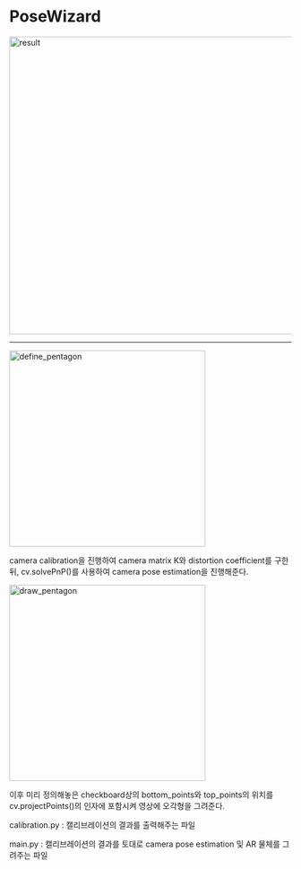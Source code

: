 # PoseWizard
<img width="531" alt="result" src="https://github.com/SoTaeHo/PoseWizard/assets/91146046/04733323-f9e6-491a-896a-e6ecb9da88e2">

----------------------

<img width="350" alt="define_pentagon" src="https://github.com/SoTaeHo/PoseWizard/assets/91146046/3a53419c-a4d1-4e83-b2e0-1ecc4470cac3">

camera calibration을 진행하여 camera matrix K와 distortion coefficient를 구한 뒤, cv.solvePnP()를 사용하여 camera pose estimation을 진행해준다.

<img width="350" alt="draw_pentagon" src="https://github.com/SoTaeHo/PoseWizard/assets/91146046/4e941d56-d551-4d09-91c4-f23d6fbfe3ac">

이후 미리 정의해놓은 checkboard상의 bottom_points와 top_points의 위치를 cv.projectPoints()의 인자에 포함시켜 영상에 오각형을 그려준다.


calibration.py : 캘리브레이션의 결과를 출력해주는 파일

main.py : 캘리브레이션의 결과를 토대로 camera pose estimation 및 AR 물체를 그려주는 파일
